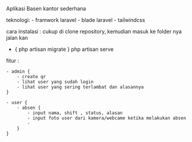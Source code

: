 Aplikasi Basen kantor sederhana

teknologi:
    - framwork laravel
    - blade laravel
    - tailwindcss

cara instalasi : cukup di clone repository, kemudian masuk ke folder nya jalan kan
<br/>
- { php artisan migrate }
php artisan serve

fitur :

    - admin {
        - create qr
        - lihat user yang sudah login
        - lihat user yang sering terlambat dan alasannya
    }

    - user {
        - absen {
            - input nama, shift , status, alasan
            - input foto user dari kamera/webcame ketika melakukan absen
            -
        }
    }